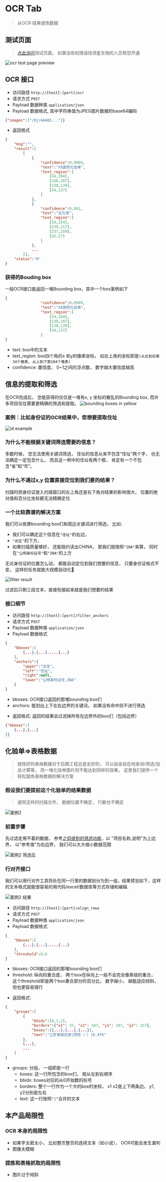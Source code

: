 # OCR Tab
> 从OCR 结果提炼数据

## 测试页面
> [点此访问](http://ec2-52-83-78-143.cn-northwest-1.compute.amazonaws.com.cn:8050/static/html/test_ocr.html)测试页面， 如果没有权限请找领星生物的人员帮您开通

![ocr test page preview](imgs/ocr_test_page.png)

## OCR 接口
* 访问路径 ```http://[host]:[port]/ocr```
* 请求方式 ```POST```
* Payload 数据种类 ```application/json```
* Payload 数据格式, 其中字符串值为JPEG图片数据的base64编码
```json
{"images":["/9j/4AAQS..."]}
```
* 返回格式
```json
{
    "msg":"",
    "result":[
        [
            {
                "confidence":0.9909,
                "text":"XX医院化验单",
                "text_region":[
                    [34,104],
                    [138,107],
                    [138,139],
                    [34,137]
                ]
            },
            {
                "confidence":0.991,
                "text":"生化室",
                "text_region":[
                    [14,154],
                    [239,217],
                    [237,259],
                    [32,27]
                ]
            },
            ...
        ]],
    "status":"0"
}
```
### 获得的Bouding box
一般OCR接口能返回一堆Bounding box，其中一个box案例如下
```json
{
                "confidence":0.9909,
                "text":"XX医院化验单",
                "text_region":[
                    [34,104],
                    [138,107],
                    [138,139],
                    [34,137]
                ]
}
```

* text: box中的文本
* text_region: box四个角的x 和y的像素坐标， 如左上角的坐标即是```(从左到右第34个像素, 从上到下第104个像素)```
* confidence: 置信度， 0~1之间的浮点数， 数字越大置信度越高

## 信息的提取和筛选
在OCR完成后， 您能获得的仅仅是一堆有x, y 坐标的散乱的Bounding box, 而许多项目往往需要更精确的筛选和提取。
![bounding boxes in yellow](imgs/ocrtab1.png)

### 案例：比如身份证的OCR结果中，您想要提取住址
![id example](imgs/id_address.png)

### 为什么不能根据关键词筛选需要的信息？
多数时候， 您无法使用关键词筛选， 住址的信息从来不包含“住址”两个字， 也无法确定一定包含什么， 而且这一例中的住址有两个框， 肯定有一个不包含“省”和“市”。 

### 为什么不通过x,y 位置直接定位到我们要的结果？
扫描时把身份证放入扫描窗口的左上角还是右下角对结果的影响很大， 位置的绝对值和百分比坐标都无法精确定位

### 一个比较靠谱的解决方案
我们可以依靠bounding box们和周边关键词进行筛选， 比如:
* 我们可以确定这个信息在```"住址"```的右边，
* ```"出生"```的下方，
* 如果扫描质量够好， 还能隐约读出CHINA， 那我们就按照```"INA"```来算， 同时在```"公明身份证号"```和```"INA"```的上方

无论身份证的位置怎么动， 都能自动定位到我们想要的信息， 只要身份证格式不变， 这样的任务就能大规模自动化🚀

![filter result](imgs/id_address2.png)

过滤后只剩三段文本，直接衔接起来就是我们想要的结果

### 接口细节

* 访问路径 ```http://[host]:[port]/filter_anchors```
* 请求方式 ```POST```
* Payload 数据种类 ```application/json```
* Payload 数据格式
```json
{
    "bboxes":[
        {...},{...},...,{...}
    ],
    "anchors":{
        "upper":"出生",
        "left":"住址",
        "right":null,
        "lower":"公明身份证号,INA"
    }
}
```
- bboxes: OCR接口返回的那堆bounding box们
- anchors: 能划出上下左右边界的关键词， 如果没有命中则不进行筛选
* 返回格式: 返回的结果会过滤掉所有在边界外的box们（包括边界）
```json
{"bboxes":[
    {...},{...}
]}
```

## 化验单=>表格数据
> 提炼好的表格数据对于后期工程总是友好的， 可以自由自在地查询/筛选/加总计算等， 而一堆化验单图片则不能达到同样的效果。 这里我们提供一个轻松提炼表格数据的解决方案

### 假设我们要提前这个化验单的结果数据
> 通常这样的扫描文件， 数据位置不确定， 行数也不确定

![案例2](imgs/ocrtab2.png)

### 前置步骤
先过滤走用不着的数据， 参考[之前提到的筛选功能](https://genomicare.github.io/docs/docs/ocrtab/#%E4%BF%A1%E6%81%AF%E7%9A%84%E6%8F%90%E5%8F%96%E5%92%8C%E7%AD%9B%E9%80%89)，以 "项目名称,说明"为上边界， 以"参考值"为右边界， 我们可以大大缩小数据范围

![案例2 筛选后](imgs/ocrtab3.png)

### 行对齐接口
我们可以用行对齐工具将处在同一行里的数据划分为到一组，结果预览如下，这样的文本格式就能很容易的用代码/excel/数据库等方式存储和编辑.

![案例2 结果](imgs/ocrtab4.png)

* 访问路径 ```http://[host]:[port]/align_rows```
* 请求方式 ```POST```
* Payload 数据种类 ```application/json```
* Payload 数据格式
```json
{
    "bboxes":[
        {...},{...},...,{...}
    ],
    "threshold":0.6
}
```
- bboxes: OCR接口返回的那堆bounding box们
- threshold: 纵向的重合度， 两个box在纵向上一般不会完全像素级的重合， 这个threshold即是两个box重合部分的百分比， 数字越小， 越能适应倾斜， 但也更容易错行

* 返回格式:
```json
{
    "groups":[
        {
            "bbidx":[0,1,2],
            "borders":{"x1": 37, "x2": 587, "y1": 197, "y2": 227},
            "boxes":[{...},{...},{...}],
            "text":"乙肝表面抗原|阴性（-）|0.476"
        },
        {...},
        ...
    ]
}
```
- groups: 分组， 一组即是一行
    - boxes: 这一行所包含的box们， 按从左到右顺序
    - bbidx: boxes对应的从0开始数的标号
    - borders: 整个一行作为一个大的box的坐标， x1 x2是上下两条边， y1, y2分别是左右
    - text: 这一行按照```"|"```合并的文本

## 本产品局限性
### OCR 本身的局限性
* 如果字太密太小， 比如整页整页的连续文本（如小说）， OCR可能会发生漏判
* 图像太模糊
### 提炼和表格抓取的局限性
* 图片过于倾斜